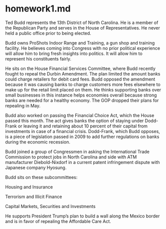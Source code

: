 # homework1.md
Ted Budd represents the 13th District of North Carolina. He is a member of the Republican Party and serves in the House of Representatives. He never held a public office prior to being elected.

Budd owns ProShots Indoor Range and Training, a gun shop and training facility. He believes coming into Congress with no prior political experience will allow him to bring fresh insights into politics. It will allow him to represent his constituents fairly. 

He sits on the House Financial Services Committee, where Budd recently fought to repeal the Durbin Amendment. The plan limited the amount banks could charge retailers for debit card fees. Budd opposed the amendment because it was causing banks to charge customers more fees elsewhere to make up for the retail limit placed on them. He thinks supporting banks over small businesses in this instance helps economies overall because strong banks are needed for a healthy economy. The GOP dropped their plans for repealing in May.

Budd also worked on passing the Financial Choice Act, which the House passed this month. The act gives banks the option of staying under Dodd-Frank or leaving it and retaining about 10 percent of their capital from investments in case of a financial crisis. Dodd-Frank, which Budd opposes, is a piece of legislation passed in 2009 to add further regulations on banks during the economic recession.

Budd joined a group of Congressmen in asking the International Trade Commission to protect jobs in North Carolina and side with ATM manufacturer Diebold-Nixdorf in a current patent infringement dispute with Japanese company Hyosung.


Budd sits on these subcommittees:

Housing and Insurance

Terrorism and Illicit Finance

Capital Markets, Securities and Investments

He supports President Trump’s plan to build a wall along the Mexico border and is in favor of repealing the Affordable Care Act.
